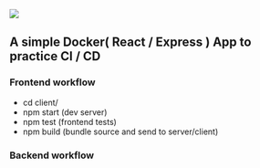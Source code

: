 ![](https://github.com/SparkDevTeams/ds2020_mauricio/workflows/Node.js%20CI/badge.svg)

## A simple Docker( React / Express ) App to practice CI / CD

### Frontend workflow
- cd client/
- npm start   (dev server)
- npm test    (frontend tests)
- npm build   (bundle source and send to server/client)
### Backend workflow
